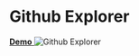 <h1>Github Explorer</h1>
<a href="https://githubexplorer.kevinrsoares.com.br">
  <strong>Demo</strong>
</a>
<img alt="Github Explorer" src="https://downloads-kevin-desenvolvedor.s3-sa-east-1.amazonaws.com/imagens/github_explorer.png" />
